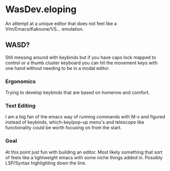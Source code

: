 # WasDev.eloping

An attempt at a unique editor that does not feel like a Vim/Emacs/Kakoune/VS... emulation.

## WASD?
Still messing around with keybinds but if you have caps lock mapped to control or a thumb cluster keyboard you can hit the movement keys with one hand without needing to be in a modal editor.

### Ergonomics
Trying to develop keybinds that are based on homerow and comfort.

### Text Editing
I am a big fan of the emacs way of running commands with M-x and figured instead of keybinds, which-key/pop-up menu's and telescope like functionality could be worth focusing on from the start.

### Goal
At this point just fun with building an editor. Most likely something that sort of feels like a lightweight emacs with some niche things added in. Possibly LSP/Syntax highlighting down the line.
